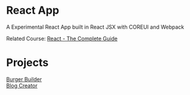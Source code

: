 # React App
A Experimental React App built in React JSX with COREUI and Webpack  

Related Course: [React - The Complete Guide](Reacthttps://www.udemy.com/course/react-the-complete-guide-incl-redux/)<br/>
# Projects

[Burger Builder](http://shcombs.fyrus.inpcms.org/react-app/archive/BurgerBuilder/)
<br />
[Blog Creator](http://shcombs.fyrus.inpcms.org/react-app/archive/BlogProject/)
<br />